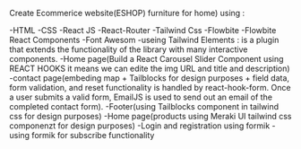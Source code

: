 Create Ecommerice website(ESHOP)  furniture for home)
using :

-HTML
-CSS
-React JS
-React-Router
-Tailwind Css
-Flowbite
-Flowbite React Components
-Font Awesom
-useing Tailwind Elements : is a plugin that extends the functionality of the library with many interactive components.
-Home page(Build a React Carousel Slider Component using REACT HOOKS it means we can edite the img URL and title and description)
-contact page(embeding map + 
Tailblocks for design purposes + 
field data, form validation, and reset functionality is handled by react-hook-form. Once a user submits a valid form, EmailJS is used to send out an email of the completed contact form).
-Footer(using Tailblocks component in tailwind css for design purposes)
-Home page(products using  Meraki UI tailwind css componenzt for design purposes)
-Login and registration using formik
-using formik for subscribe functionality

